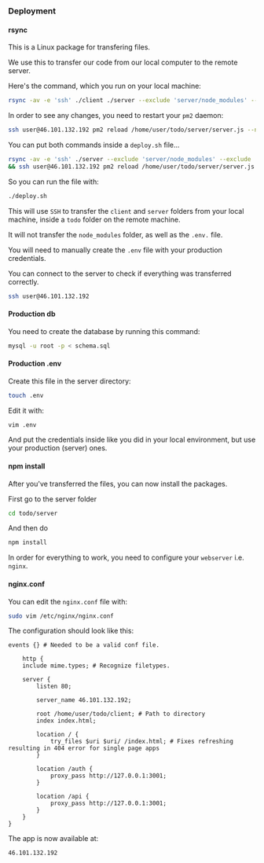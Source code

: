 ### Deployment

#### rsync

This is a Linux package for transfering files.

We use this to transfer our code from our local computer to the remote server.

Here's the command, which you run on your local machine:

```bash
rsync -av -e 'ssh' ./client ./server --exclude 'server/node_modules' --exclude 'server/package-lock.json' --exclude 'server/.env' user@46.101.132.192:~/todo/
```

In order to see any changes, you need to restart your `pm2` daemon:

```bash
ssh user@46.101.132.192 pm2 reload /home/user/todo/server/server.js --name "todo"
```

You can put both commands inside a `deploy.sh` file...

```bash
rsync -av -e 'ssh' ./server --exclude 'server/node_modules' --exclude 'server/package-lock.json' --exclude 'server/.env' user@46.101.132.192:~/todo/ \
&& ssh user@46.101.132.192 pm2 reload /home/user/todo/server/server.js --name "todo"
```

So you can run the file with:

```bash
./deploy.sh
```

This will use `SSH` to transfer the `client` and `server` folders from your local machine, inside a `todo` folder on the remote machine.

It will not transfer the `node_modules` folder, as well as the `.env.` file.

You will need to manually create the `.env` file with your production credentials.

You can connect to the server to check if everything was transferred correctly.

```bash
ssh user@46.101.132.192
```

#### Production db

You need to create the database by running this command:

```bash
mysql -u root -p < schema.sql
```

#### Production .env

Create this file in the server directory:

```bash
touch .env
```

Edit it with:

```bash
vim .env
```

And put the credentials inside like you did in your local environment, but use your production (server) ones.

#### npm install

After you've transferred the files, you can now install the packages.

First go to the server folder

```bash
cd todo/server
```

And then do

```bash
npm install
```

In order for everything to work, you need to configure your `webserver` i.e. `nginx`.

#### nginx.conf

You can edit the `nginx.conf` file with:

```bash
sudo vim /etc/nginx/nginx.conf
```

The configuration should look like this:

```nginx
events {} # Needed to be a valid conf file.

    http {
    include mime.types; # Recognize filetypes.

    server {
        listen 80;

        server_name 46.101.132.192;

        root /home/user/todo/client; # Path to directory
        index index.html;

        location / {
            try_files $uri $uri/ /index.html; # Fixes refreshing resulting in 404 error for single page apps
        }

        location /auth {
            proxy_pass http://127.0.0.1:3001;
        }

        location /api {
            proxy_pass http://127.0.0.1:3001;
        }
    }
}
```

The app is now available at:

```text
46.101.132.192
```
